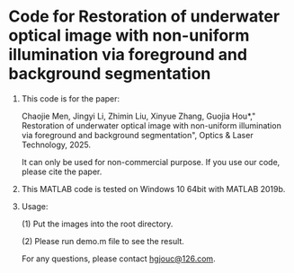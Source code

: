 # Code for Restoration of underwater optical image with non-uniform illumination via foreground and background segmentation

1. This code is for the paper:

   Chaojie Men, Jingyi Li, Zhimin Liu, Xinyue Zhang, Guojia Hou*," Restoration of underwater optical image with non-uniform illumination via foreground and background segmentation", Optics & Laser Technology, 2025.

   It can only be used for non-commercial purpose. If you use our code, please cite the paper.
2. This MATLAB code is tested on Windows 10 64bit with MATLAB 2019b.

3. Usage:

   (1) Put the images into the root directory.

   (2) Please run demo.m file to see the result.

   For any questions, please contact hgjouc@126.com.
